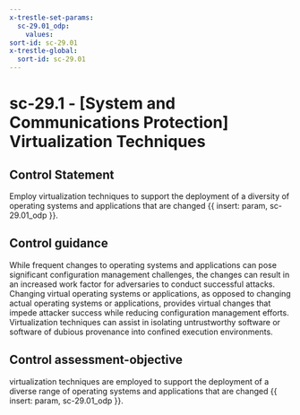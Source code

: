 ```yaml
---
x-trestle-set-params:
  sc-29.01_odp:
    values:
sort-id: sc-29.01
x-trestle-global:
  sort-id: sc-29.01
---
```


# sc-29.1 - \[System and Communications Protection\] Virtualization Techniques

## Control Statement

Employ virtualization techniques to support the deployment of a diversity of operating systems and applications that are changed {{ insert: param, sc-29.01_odp }}.

## Control guidance

While frequent changes to operating systems and applications can pose significant configuration management challenges, the changes can result in an increased work factor for adversaries to conduct successful attacks. Changing virtual operating systems or applications, as opposed to changing actual operating systems or applications, provides virtual changes that impede attacker success while reducing configuration management efforts. Virtualization techniques can assist in isolating untrustworthy software or software of dubious provenance into confined execution environments.

## Control assessment-objective

virtualization techniques are employed to support the deployment of a diverse range of operating systems and applications that are changed {{ insert: param, sc-29.01_odp }}.
